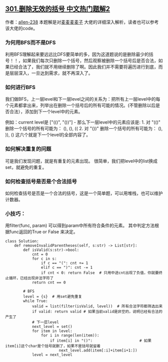 ## [301.删除无效的括号 中文热门题解2](https://leetcode.cn/problems/remove-invalid-parentheses/solutions/100000/bfsjian-dan-er-you-xiang-xi-de-pythonjiang-jie-by-)

作者：[allen-238](https://leetcode.cn/u/allen-238)
本题解是对[麦麦麦麦子](https://leetcode-cn.com/problems/remove-invalid-parentheses/solution/pythontong-su-yi-dong-de-bfsjie-fa-by-mai-mai-mai-/) 大佬的详细深入解析，读者也可以参考该大佬的code。

### 为何用BFS而不是DFS
利用BFS理解起来要远远比DFS要简单的多，因为这道题说的是删除最少的括号！！，如果我们每次只删除一个括号，然后观察被删除一个括号后是否合法，如果已经合法了，我们就不用继续删除了啊。因此我们并不需要将遍历进行到底，而是层层深入，一旦达到需求，就不再深入了。

### 如何进行BFS
我们做BFS，上一层level和下一层level之间的关系为：把所有上一层level中的每个元素都拿出来，列举出在删除一个括号后的所有可能的情况。(不管删除以后是否合法），添加到下一个level中的元素。

例如：current level是 ["(()", "())"]
    - 那么下一层level中的元素应该是:
        1. 对 "(()" 删除一个括号的所有可能为： (), (), ((
        2. 对 "())" 删除一个括号的所有可能为： (), )), ()
这六个就是下一个level的全部内容了。

### 如何解决重复的问题
可是我们发现问题，就是有重复的元素出现。
很简单，我们把level中的list换成set，就避免的重复。


### 如何检查括号是否是个合法括号
如何检查括号是否是一个合法的括号，这是一个简单题，可以用堆栈，也可以维护计数器。


### 小技巧：
用filter(func, param) 可以得到param中所有符合条件的元素。
其中判定方法根据func返回的True or False 来决定。


```
class Solution:
    def removeInvalidParentheses(self, s:str) -> List[str]:
        def isValid(s:str)->bool:
            cnt = 0
            for c in s:
                if c == "(": cnt += 1
                elif c == ")": cnt -= 1
                if cnt < 0: return False  # 只用中途cnt出现了负值，你就要终止循环，已经出现非法字符了
            return cnt == 0

        # BFS
        level = {s}  # 用set避免重复
        while True:
            valid = list(filter(isValid, level))  # 所有合法字符都筛选出来
            if valid: return valid # 如果当前valid是非空的，说明已经有合法的产生了
            # 下一层level
            next_level = set()
            for item in level:
                for i in range(len(item)):
                    if item[i] in "()":                     # 如果item[i]这个char是个括号就删了，如果不是括号就留着
                        next_level.add(item[:i]+item[i+1:])
            level = next_level
```
